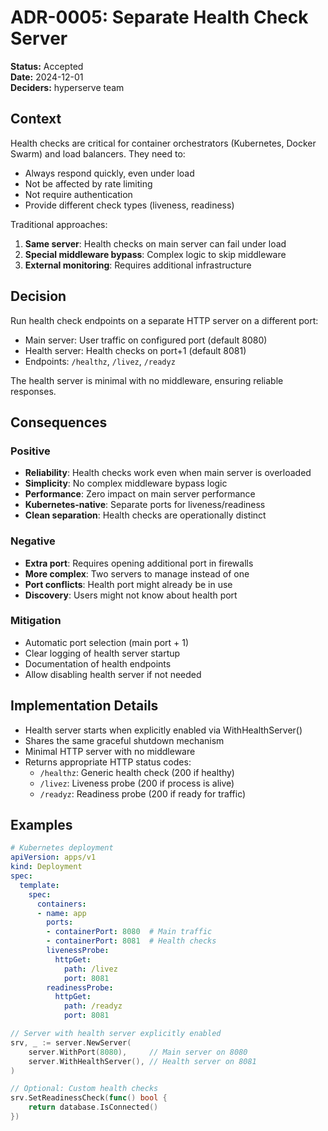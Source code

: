 # ADR-0005: Separate Health Check Server

**Status:** Accepted  
**Date:** 2024-12-01  
**Deciders:** hyperserve team  

## Context

Health checks are critical for container orchestrators (Kubernetes, Docker Swarm) and load balancers. They need to:
- Always respond quickly, even under load
- Not be affected by rate limiting
- Not require authentication
- Provide different check types (liveness, readiness)

Traditional approaches:
1. **Same server**: Health checks on main server can fail under load
2. **Special middleware bypass**: Complex logic to skip middleware
3. **External monitoring**: Requires additional infrastructure

## Decision

Run health check endpoints on a separate HTTP server on a different port:
- Main server: User traffic on configured port (default 8080)
- Health server: Health checks on port+1 (default 8081)
- Endpoints: `/healthz`, `/livez`, `/readyz`

The health server is minimal with no middleware, ensuring reliable responses.

## Consequences

### Positive
- **Reliability**: Health checks work even when main server is overloaded
- **Simplicity**: No complex middleware bypass logic
- **Performance**: Zero impact on main server performance
- **Kubernetes-native**: Separate ports for liveness/readiness
- **Clean separation**: Health checks are operationally distinct

### Negative
- **Extra port**: Requires opening additional port in firewalls
- **More complex**: Two servers to manage instead of one
- **Port conflicts**: Health port might already be in use
- **Discovery**: Users might not know about health port

### Mitigation
- Automatic port selection (main port + 1)
- Clear logging of health server startup
- Documentation of health endpoints
- Allow disabling health server if not needed

## Implementation Details

- Health server starts when explicitly enabled via WithHealthServer()
- Shares the same graceful shutdown mechanism
- Minimal HTTP server with no middleware
- Returns appropriate HTTP status codes:
  - `/healthz`: Generic health check (200 if healthy)
  - `/livez`: Liveness probe (200 if process is alive)
  - `/readyz`: Readiness probe (200 if ready for traffic)

## Examples

```yaml
# Kubernetes deployment
apiVersion: apps/v1
kind: Deployment
spec:
  template:
    spec:
      containers:
      - name: app
        ports:
        - containerPort: 8080  # Main traffic
        - containerPort: 8081  # Health checks
        livenessProbe:
          httpGet:
            path: /livez
            port: 8081
        readinessProbe:
          httpGet:
            path: /readyz
            port: 8081
```

```go
// Server with health server explicitly enabled
srv, _ := server.NewServer(
    server.WithPort(8080),     // Main server on 8080
    server.WithHealthServer(), // Health server on 8081
)

// Optional: Custom health checks
srv.SetReadinessCheck(func() bool {
    return database.IsConnected()
})
```
